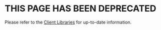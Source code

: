 # THIS PAGE HAS BEEN DEPRECATED

Please refer to the [Client Libraries](/user-guide/ingest-data/for-iot/grpc-sdks/overview.md) for up-to-date information.
